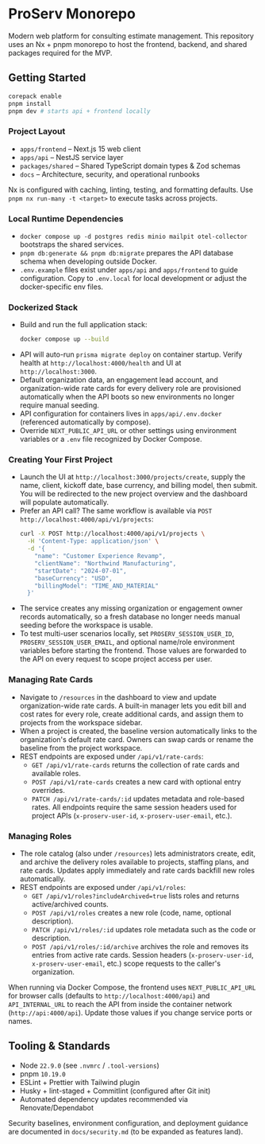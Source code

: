 # ProServ Monorepo

Modern web platform for consulting estimate management. This repository uses an Nx + pnpm monorepo to host the frontend, backend, and shared packages required for the MVP.

## Getting Started

```bash
corepack enable
pnpm install
pnpm dev # starts api + frontend locally
```

### Project Layout
- `apps/frontend` – Next.js 15 web client
- `apps/api` – NestJS service layer
- `packages/shared` – Shared TypeScript domain types & Zod schemas
- `docs` – Architecture, security, and operational runbooks

Nx is configured with caching, linting, testing, and formatting defaults. Use `pnpm nx run-many -t <target>` to execute tasks across projects.

### Local Runtime Dependencies
- `docker compose up -d postgres redis minio mailpit otel-collector` bootstraps the shared services.
- `pnpm db:generate && pnpm db:migrate` prepares the API database schema when developing outside Docker.
- `.env.example` files exist under `apps/api` and `apps/frontend` to guide configuration. Copy to `.env.local` for local development or adjust the docker-specific env files.

### Dockerized Stack
- Build and run the full application stack:
  ```bash
  docker compose up --build
  ```
- API will auto-run `prisma migrate deploy` on container startup. Verify health at `http://localhost:4000/health` and UI at `http://localhost:3000`.
- Default organization data, an engagement lead account, and organization-wide rate cards for every delivery role are provisioned automatically when the API boots so new environments no longer require manual seeding.
- API configuration for containers lives in `apps/api/.env.docker` (referenced automatically by compose).
- Override `NEXT_PUBLIC_API_URL` or other settings using environment variables or a `.env` file recognized by Docker Compose.

### Creating Your First Project
- Launch the UI at `http://localhost:3000/projects/create`, supply the name, client, kickoff date, base currency, and billing model, then submit. You will be redirected to the new project overview and the dashboard will populate automatically.
- Prefer an API call? The same workflow is available via `POST http://localhost:4000/api/v1/projects`:
  ```bash
  curl -X POST http://localhost:4000/api/v1/projects \
    -H 'Content-Type: application/json' \
    -d '{
      "name": "Customer Experience Revamp",
      "clientName": "Northwind Manufacturing",
      "startDate": "2024-07-01",
      "baseCurrency": "USD",
      "billingModel": "TIME_AND_MATERIAL"
    }'
  ```
- The service creates any missing organization or engagement owner records automatically, so a fresh database no longer needs manual seeding before the workspace is usable.
- To test multi-user scenarios locally, set `PROSERV_SESSION_USER_ID`, `PROSERV_SESSION_USER_EMAIL`, and optional name/role environment variables before starting the frontend. Those values are forwarded to the API on every request to scope project access per user.

### Managing Rate Cards
- Navigate to `/resources` in the dashboard to view and update organization-wide rate cards. A built-in manager lets you edit bill and cost rates for every role, create additional cards, and assign them to projects from the workspace sidebar.
- When a project is created, the baseline version automatically links to the organization's default rate card. Owners can swap cards or rename the baseline from the project workspace.
- REST endpoints are exposed under `/api/v1/rate-cards`:
  - `GET /api/v1/rate-cards` returns the collection of rate cards and available roles.
  - `POST /api/v1/rate-cards` creates a new card with optional entry overrides.
  - `PATCH /api/v1/rate-cards/:id` updates metadata and role-based rates.
  All endpoints require the same session headers used for project APIs (`x-proserv-user-id`, `x-proserv-user-email`, etc.).

### Managing Roles
- The role catalog (also under `/resources`) lets administrators create, edit, and archive the delivery roles available to projects, staffing plans, and rate cards. Updates apply immediately and rate cards backfill new roles automatically.
- REST endpoints are exposed under `/api/v1/roles`:
  - `GET /api/v1/roles?includeArchived=true` lists roles and returns active/archived counts.
  - `POST /api/v1/roles` creates a new role (code, name, optional description).
  - `PATCH /api/v1/roles/:id` updates role metadata such as the code or description.
  - `POST /api/v1/roles/:id/archive` archives the role and removes its entries from active rate cards.
  Session headers (`x-proserv-user-id`, `x-proserv-user-email`, etc.) scope requests to the caller's organization.

When running via Docker Compose, the frontend uses `NEXT_PUBLIC_API_URL` for browser calls (defaults to `http://localhost:4000/api`) and `API_INTERNAL_URL` to reach the API from inside the container network (`http://api:4000/api`). Update those values if you change service ports or names.

## Tooling & Standards
- Node `22.9.0` (see `.nvmrc` / `.tool-versions`)
- pnpm `10.19.0`
- ESLint + Prettier with Tailwind plugin
- Husky + lint-staged + Commitlint (configured after Git init)
- Automated dependency updates recommended via Renovate/Dependabot

Security baselines, environment configuration, and deployment guidance are documented in `docs/security.md` (to be expanded as features land).
